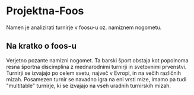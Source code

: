 # Projektna-Foos
Namen je analizirati turnirje v foosu-u oz. namiznem nogometu. 
## Na kratko o foos-u
Verjetno pozante namizni nogomet. Ta barski šport obstaja kot popolnoma resna športna discimplina z mednarodnimi turnirji in svetovnimi prvenstvi. Turnirji se izvajajo po celem svetu, največ v Evropi, in na večih različnih mizah. Posamezen turnir se navadno igra na eni vrsti mize, imamo pa tudi "multitable" turnirje, ki se izvajajo na vseh uradnih turnirskih mizah.
